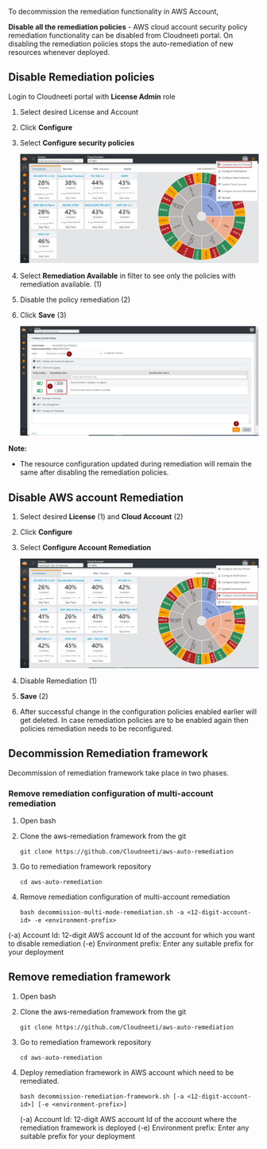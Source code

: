 To decommission the remediation functionality in AWS Account,

**Disable all the remediation policies** - AWS cloud account security policy
remediation functionality can be disabled from Cloudneeti portal. On disabling
the remediation policies stops the auto-remediation of new resources whenever
deployed.

## Disable Remediation policies

Login to Cloudneeti portal with **License Admin** role

1.  Select desired License and Account

2.  Click **Configure**

3. Select **Configure security policies**

    ![Decommission of remediation](.././images/cloudneetiRemediation/AWS_RemediationStep5.3.png#thumbnail_1)

4. Select **Remediation Available** in filter to see only the policies with
    remediation available. (1)

5. Disable the policy remediation (2)

6. Click **Save** (3)

    ![Decommission of remediation](.././images/cloudneetiRemediation/AWS_RemediationStep5.4.png#thumbnail_1)

**Note:**

-   The resource configuration updated during remediation will remain the same
    after disabling the remediation policies.

## Disable AWS account Remediation

1.  Select desired **License** (1) and **Cloud Account** (2)

2.  Click **Configure**

3.  Select **Configure Account Remediation**

    ![Disable AWS account Remediation](.././images/cloudneetiRemediation/AWS_RemediationStep5.5.png#thumbnail_1)

4. Disable Remediation (1)

5. **Save** (2)

6. After successful change in the configuration policies enabled earlier will get deleted.
  In case remediation policies are to be enabled again then policies
  remediation needs to be reconfigured.

## Decommission Remediation framework

Decommission of remediation framework take place in two phases.

### Remove remediation configuration of multi-account remediation

1.  Open bash

2.  Clone the aws-remediation framework from the git

        git clone https://github.com/Cloudneeti/aws-auto-remediation

3.  Go to remediation framework repository

        cd aws-auto-remediation

4.	Remove remediation configuration of multi-account remediation

        bash decommission-multi-mode-remediation.sh -a <12-digit-account-id> -e <environment-prefix>

(-a) Account Id: 12-digit AWS account Id of the account for which you want to disable remediation 
(-e) Environment prefix: Enter any suitable prefix for your deployment
 


## Remove remediation framework

1.  Open bash

2.  Clone the aws-remediation framework from the git

        git clone https://github.com/Cloudneeti/aws-auto-remediation

3.  Go to remediation framework repository

        cd aws-auto-remediation 

4.  Deploy remediation framework in AWS account which need to be remediated.

        bash decommission-remediation-framework.sh [-a <12-digit-account-id>] [-e <environment-prefix>]

    (-a) Account Id: 12-digit AWS account Id of the account where the remediation framework is deployed
    (-e) Environment prefix: Enter any suitable prefix for your deployment

